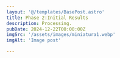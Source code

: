 ```yaml
---
layout: '@/templates/BasePost.astro'
title: Phase 2:Initial Results
description: Processing.
pubDate: 2024-12-22T00:00:00Z
imgSrc: '/assets/images/miniatura1.webp'
imgAlt: 'Image post'

---
```


